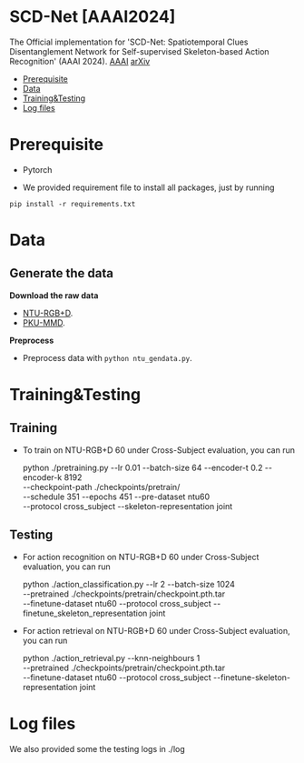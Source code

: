 # SCD-Net [AAAI2024]
The Official implementation for  'SCD-Net: Spatiotemporal Clues Disentanglement Network for Self-supervised Skeleton-based Action Recognition' (AAAI 2024). [AAAI](https://ojs.aaai.org/index.php/AAAI/article/view/28409)  [arXiv](https://arxiv.org/abs/2309.05834)  



- [Prerequisite](#Prerequisite)
- [Data](#Data)
- [Training&Testing](#Training&Testing)
- [Log files](#Log)


<a name="Prerequisite"></a>

# Prerequisite

- Pytorch

- We provided requirement file to install all packages, just by running


`pip install -r requirements.txt`

 
<a name="Data"></a>

# Data

## Generate the  data 

**Download the raw data**

- [NTU-RGB+D](https://rose1.ntu.edu.sg/dataset/actionRecognition/). 
- [PKU-MMD](https://www.icst.pku.edu.cn/struct/Projects/PKUMMD.html).

**Preprocess**

- Preprocess data with `python ntu_gendata.py`.


<a name="Training&Testing"></a>

# Training&Testing

## Training 

- To train on NTU-RGB+D 60 under Cross-Subject evaluation, you can run


    python ./pretraining.py --lr 0.01 --batch-size 64 --encoder-t 0.2   --encoder-k 8192 \
                --checkpoint-path ./checkpoints/pretrain/ \
                --schedule 351  --epochs 451  --pre-dataset ntu60 \
                --protocol cross_subject --skeleton-representation joint

## Testing 


- For action recognition on NTU-RGB+D 60 under Cross-Subject evaluation, you can run


    python ./action_classification.py --lr 2 --batch-size 1024 \
                --pretrained ./checkpoints/pretrain/checkpoint.pth.tar \
                --finetune-dataset ntu60 --protocol cross_subject --finetune_skeleton_representation joint

- For action retrieval on NTU-RGB+D 60 under Cross-Subject evaluation, you can run


    python ./action_retrieval.py --knn-neighbours 1 \
                --pretrained ./checkpoints/pretrain/checkpoint.pth.tar \
                --finetune-dataset ntu60 --protocol cross_subject --finetune-skeleton-representation joint

<a name="Log"></a>

# Log files

We also provided some the testing logs in ./log
